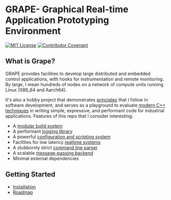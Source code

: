 # GRAPE- Graphical Real-time Application Prototyping Environment

[![MIT License](https://img.shields.io/badge/License-MIT-yellow.svg)](LICENSE)
[![Contributor Covenant](https://img.shields.io/badge/Contributor%20Covenant-2.1-4baaaa.svg)](CODE_OF_CONDUCT.md)

## What is Grape?

GRAPE provides facilities to develop large distributed and embedded control applications, with hooks for instrumentation and remote monitoring. By large, I mean hundreds of nodes on a network of compute units running Linux (X86_64 and Aarch64).

It's also a hobby project that demonstrates [principles](https://github.com/cvilas/guidance) that I follow in software development, and serves as a playground to evaluate [modern C++ techniques](./docs/03_modern_cpp.md) in writing simple, expressive, and performant code for industrial applications. Features of this repo that I consider interesting:

- A [modular build system](./gbs/README.md)
- A performant [logging library](./modules/common/log/README.md)
- A powerful [configuration and scripting system](./modules/common/script/README.md)
- Facilities for low latency [realtime systems](./modules/common/realtime/README.md)
- A stubbornly strict [command line parser](./modules/common/conio/include/grape/conio/program_options.h)
- A scalable [message-passing backend](./modules/common/ipc/README.md)
- Minimal external dependencies

## Getting Started

- [Installation](docs/01_install.md)
- [Roadmap](docs/02_roadmap.md)
